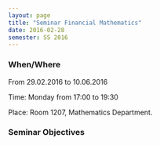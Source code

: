 ```yaml
---
layout: page
title: "Seminar Financial Mathematics"
date: 2016-02-28
semester: SS 2016
---
```

### When/Where

From 29.02.2016 to 10.06.2016

Time: Monday from 17:00 to 19:30

Place: Room 1207, Mathematics Department.


### Seminar Objectives
 

